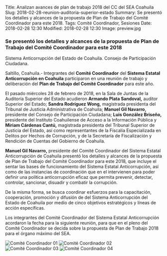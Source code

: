 Title: Analizan avances de plan de trabajo 2018 del CC del SEA Coahuila
Slug: 2018-02-28-reunion-auditoria-superior-estado
Summary: Se presentó los detalles y alcances de la propuesta de Plan de Trabajo del Comité Coordinador para este 2018.
Tags: Comité Coordinador, Sesiones
Date: 2018-02-28 12:30
Modified: 2018-02-28 12:30
Image: preview.jpg


### Se presentó los detalles y alcances de la propuesta de Plan de Trabajo del Comité Coordinador para este 2018

Sistema Anticorrupción del Estado de Coahuila. Consejo de Participación Ciudadana.

Saltillo, Coahuila.- Integrantes del **Comité Coordinador** del
**Sistema Estatal Anticorrupción en Coahuila** participaron en una
reunión de trabajo y deliberación del **Plan de Trabajo del Comité
Coordinador** para este año.

El pasado miércoles 28 de febrero de 2018, en la Sala de Juntas de la
Auditoría Superior del Estado acudieron **Armando Plata Sandoval,**
auditor Superior del Estado; **Sandra Rodríguez Wong,** magistrada
presidenta del Tribunal de Justicia Administrativa de Coahuila;
**Manuel Gil Navarro,** presidente del Consejo de Participación
Ciudadana; **Luis González Briseño,** presidente del Instituto
Coahuilense de Acceso a la Información Pública y **Miriam Cárdenas
Cantú,** magistrada presidenta del Tribunal Superior de Justicia del
Estado, así como representantes de la Fiscalía Especializada en Delitos
por Hechos de Corrupción, y de la Secretaría de Fiscalización y
Rendición de Cuentas del Gobierno de Coahuila.

**Manuel Gil Navarro,** presidente del Comité Coordinador del Sistema
Estatal Anticorrupción de Coahuila presentó los detalles y alcances de
la propuesta de Plan de Trabajo del Comité Coordinador para este 2018,
que incluye el sentar las bases de funcionamiento del Sistema Estatal
Anticorrupción, así como de las instancias de coordinación que en el
intervienen para poder definir una política anticorrupción eficaz que
permita prevenir, detectar, controlar, sancionar, disuadir y combatir
la corrupción.

De la misma forma, se busca coordinar esfuerzos para la capacitación,
cooperación, promoción y difusión de del Sistema Anticorrupción del
Estado de Coahuila por medio de cinco objetivos estratégicos y líneas
de acción específicas.

Los integrantes del Comité Coordinador del Sistema Estatal
Anticorrupción acordaron la fecha para la siguiente reunión, para que
en el pleno del Comité Coordinador se decida sobre la propuesta de Plan
de Trabajo 2018 para el órgano máximo del SEA.

<img class="img-fluid" src="comite-coordinador-01.jpg" alt="Comité Coordinador 01">

<img class="img-fluid" src="comite-coordinador-02.jpg" alt="Comité Coordinador 02">

<img class="img-fluid" src="comite-coordinador-03.jpg" alt="Comité Coordinador 03">

<img class="img-fluid" src="comite-coordinador-04.jpg" alt="Comité Coordinador 04">
